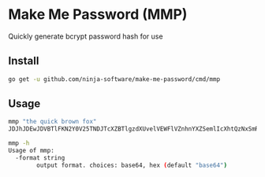 # Make Me Password (MMP)

Quickly generate bcrypt password hash for use

## Install

```bash
go get -u github.com/ninja-software/make-me-password/cmd/mmp
```

## Usage

```bash
mmp "the quick brown fox"
JDJhJDEwJDVBTlFKN2Y0V25TNDJTcXZBTlgzdXUvelVEWFlVZnhnYXZSemlIcXhtQzNxSmRsU25qUlQy

mmp -h
Usage of mmp:
  -format string
        output format. choices: base64, hex (default "base64")
```
